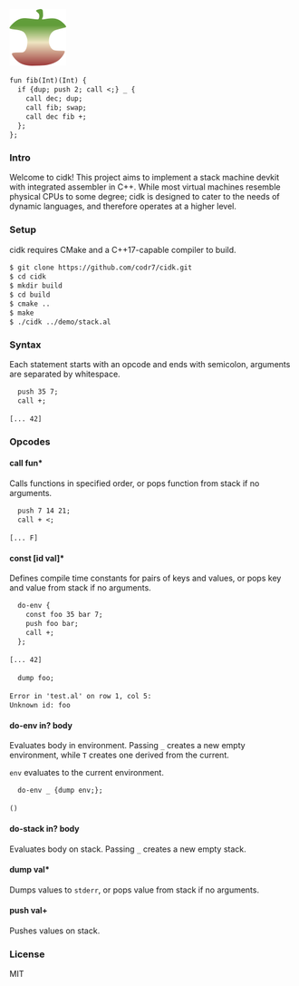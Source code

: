 ![Logo](logo.png)
  
```
fun fib(Int)(Int) {
  if {dup; push 2; call <;} _ {
    call dec; dup;
    call fib; swap;
    call dec fib +;
  };
};
```

### Intro
Welcome to cidk! This project aims to implement a stack machine devkit with integrated assembler in C++. While most virtual machines resemble physical CPUs to some degree; cidk is designed to cater to the needs of dynamic languages, and therefore operates at a higher level.

### Setup
cidk requires CMake and a C++17-capable compiler to build.

```
$ git clone https://github.com/codr7/cidk.git
$ cd cidk
$ mkdir build
$ cd build
$ cmake ..
$ make
$ ./cidk ../demo/stack.al
```

### Syntax
Each statement starts with an opcode and ends with semicolon, arguments are separated by whitespace.

```
  push 35 7;
  call +;

[... 42]
```

### Opcodes

#### call fun*
Calls functions in specified order, or pops function from stack if no arguments.

```
  push 7 14 21;
  call + <;

[... F]
```

#### const [id val]*
Defines compile time constants for pairs of keys and values, or pops key and value from stack if no arguments.

```
  do-env {
    const foo 35 bar 7;
    push foo bar;
    call +;
  };
  
[... 42]

  dump foo;

Error in 'test.al' on row 1, col 5:
Unknown id: foo
```

#### do-env in? body
Evaluates body in environment. Passing `_` creates a new empty environment, while `T` creates one derived from the current.

`env` evaluates to the current environment.

```
  do-env _ {dump env;};
  
()
```

#### do-stack in? body
Evaluates body on stack. Passing `_` creates a new empty stack.

#### dump val*
Dumps values to `stderr`, or pops value from stack if no arguments.

#### push val+
Pushes values on stack.

### License
MIT